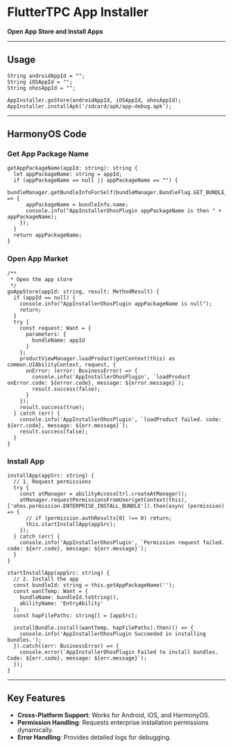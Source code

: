 # FlutterTPC App Installer

**Open App Store and Install Apps**

------

## Usage

```
String androidAppId = "";
String iOSAppId = "";
String ohosAppId = "";

AppInstaller.goStore(androidAppId, iOSAppId, ohosAppId);
AppInstaller.installApk('/sdcard/apk/app-debug.apk');
```

------

## HarmonyOS Code

### Get App Package Name

```
getAppPackageName(appId: string): string {
  let appPackageName: string = appId;
  if (appPackageName == null || appPackageName == "") {
    bundleManager.getBundleInfoForSelf(bundleManager.BundleFlag.GET_BUNDLE_INFO_WITH_APPLICATION).then(bundleInfo => {
      appPackageName = bundleInfo.name;
      console.info("AppInstallerOhosPlugin appPackageName is then " + appPackageName);
    });
  }
  return appPackageName;
}
```

### Open App Market

```
/**
 * Open the app store
 */
goAppStore(appId: string, result: MethodResult) {
  if (appId == null) {
    console.info("AppInstallerOhosPlugin appPackageName is null");
    return;
  }
  try {
    const request: Want = {
      parameters: {
        bundleName: appId
      }
    };
    productViewManager.loadProduct(getContext(this) as common.UIAbilityContext, request, {
      onError: (error: BusinessError) => {
        console.info('AppInstallerOhosPlugin', `loadProduct onError.code: ${error.code}, message: ${error.message}`);
        result.success(false);
      }
    });
    result.success(true);
  } catch (err) {
    console.info('AppInstallerOhosPlugin', `loadProduct failed. code: ${err.code}, message: ${err.message}`);
    result.success(false);
  }
}
```

### Install App

```
installApp(appSrc: string) {
  // 1. Request permissions
  try {
    const atManager = abilityAccessCtrl.createAtManager();
    atManager.requestPermissionsFromUser(getContext(this), ['ohos.permission.ENTERPRISE_INSTALL_BUNDLE']).then(async (permission) => {
      // if (permission.authResults[0] !== 0) return;
      this.startInstallApp(appSrc);
    });
  } catch (err) {
    console.info('AppInstallerOhosPlugin', `Permission request failed. code: ${err.code}, message: ${err.message}`);
  }
}

startInstallApp(appSrc: string) {
  // 2. Install the app
  const bundleId: string = this.getAppPackageName('');
  const wantTemp: Want = {
    bundleName: bundleId.toString(),
    abilityName: 'EntryAbility'
  };
  const hapFilePaths: string[] = [appSrc];

  installBundle.install(wantTemp, hapFilePaths).then(() => {
    console.info('AppInstallerOhosPlugin Succeeded in installing bundles.');
  }).catch((err: BusinessError) => {
    console.error(`AppInstallerOhosPlugin Failed to install bundles. Code: ${err.code}, message: ${err.message}`);
  });
}
```

------

## Key Features

- **Cross-Platform Support**: Works for Android, iOS, and HarmonyOS.
- **Permission Handling**: Requests enterprise installation permissions dynamically.
- **Error Handling**: Provides detailed logs for debugging.
